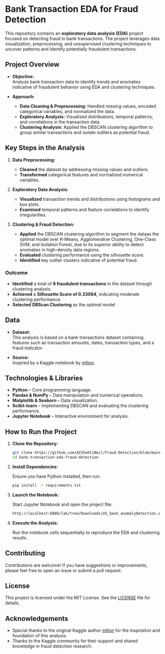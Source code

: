 # Bank Transaction EDA for Fraud Detection

This repository contains an **exploratory data analysis (EDA)** project focused on detecting fraud in bank transactions. The project leverages data visualization, preprocessing, and unsupervised clustering techniques to uncover patterns and identify potentially fraudulent transactions.

## Project Overview

- **Objective:**  
  Analyze bank transaction data to identify trends and anomalies indicative of fraudulent behavior using EDA and clustering techniques.

- **Approach:**  
  - **Data Cleaning & Preprocessing:** Handled missing values, encoded categorical variables, and normalized the data.
  - **Exploratory Analysis:** Visualized distributions, temporal patterns, and correlations in the transaction data.
  - **Clustering Analysis:** Applied the DBSCAN clustering algorithm to group similar transactions and isolate outliers as potential fraud.

## Key Steps in the Analysis

1. **Data Preprocessing:**  
   - **Cleaned** the dataset by addressing missing values and outliers.  
   - **Transformed** categorical features and normalized numerical variables.

2. **Exploratory Data Analysis:**  
   - **Visualized** transaction trends and distributions using histograms and box plots.
   - **Examined** temporal patterns and feature correlations to identify irregularities.

3. **Clustering & Fraud Detection:**  
   - **Applied** the DBSCAN clustering algorithm to segment the dataas the optimal model over K-Means, Agglomerative Clustering, One-Class SVM, and Isolation Forest, due to its superior ability to detect anomalies in high-density data regions.    
   - **Evaluated** clustering performance using the silhouette score.  
   - **Identified** key outlier clusters indicative of potential fraud.


### **Outcome**  
- **Identified** a total of **6 fraudulent transactions** in the dataset through clustering analysis.  
- **Achieved** a **Silhouette Score of 0.33064**, indicating moderate clustering performance.  
- **Selected** **DBScan Clustering** as the optimal model 


## Data

- **Dataset:**  
  This analysis is based on a bank transactions dataset containing features such as transaction amounts, dates, transaction types, and a fraud indicator.

- **Source:**  
  Inspired by a Kaggle notebook by [mllion](https://www.kaggle.com/code/mllion/bank-transaction-eda-for-fraud-detection/notebook).

## Technologies & Libraries

- **Python** – Core programming language.
- **Pandas & NumPy** – Data manipulation and numerical operations.
- **Matplotlib & Seaborn** – Data visualization.
- **Scikit-learn** – Implementing DBSCAN and evaluating the clustering performance.
- **Jupyter Notebook** – Interactive environment for analysis.

## How to Run the Project

1. **Clone the Repository:**

   ```bash
   git clone https://github.com/AIShaktiNeil/Fraud-Detection/blob/main/US_bank_anomalyDetection.ipynb?short_path=0e8055c
   cd bank-transaction-eda-fraud-detection
   ```

2. **Install Dependencies:**

   Ensure you have Python installed, then run:

   ```bash
   pip install -r requirements.txt
   ```

3. **Launch the Notebook:**

   Start Jupyter Notebook and open the project file:

   ```bash
   http://localhost:8888/lab/tree/Downloads/US_bank_anomalyDetection.ipynb
   ```

4. **Execute the Analysis:**

   Run the notebook cells sequentially to reproduce the EDA and clustering results.

## Contributing

Contributions are welcome! If you have suggestions or improvements, please feel free to open an issue or submit a pull request.

## License

This project is licensed under the MIT License. See the [LICENSE](LICENSE) file for details.

## Acknowledgements

- Special thanks to the original Kaggle author [mllion](https://www.kaggle.com/mllion) for the inspiration and foundation of this analysis.
- Thanks to the Kaggle community for their support and shared knowledge in fraud detection research.
